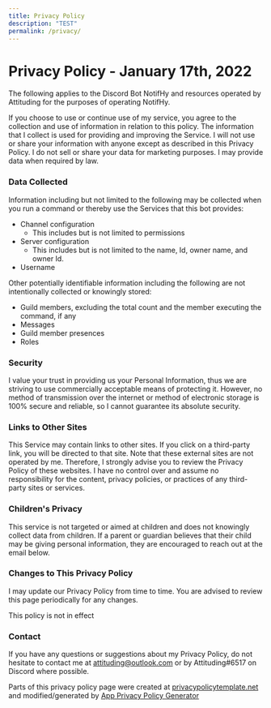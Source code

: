 ```yaml
---
title: Privacy Policy
description: "TEST"
permalink: /privacy/
---
```

# Privacy Policy - January 17th, 2022
The following applies to the Discord Bot NotifHy and resources operated by Attituding for the purposes of operating NotifHy.

If you choose to use or continue use of my service, you agree to the collection and use of information in relation to this policy. The information that I collect is used for providing and improving the Service. I will not use or share your information with anyone except as described in this Privacy Policy. I do not sell or share your data for marketing purposes. I may provide data when required by law.

### Data Collected
Information including but not limited to the following may be collected when you run a command or thereby use the Services that this bot provides:
  - Channel configuration
    - This includes but is not limited to permissions
  - Server configuration
    - This includes but is not limited to the name, Id, owner name, and owner Id.
  - Username

Other potentially identifiable information including the following are not intentionally collected or knowingly stored:
  - Guild members, excluding the total count and the member executing the command, if any
  - Messages
  - Guild member presences
  - Roles

### Security
I value your trust in providing us your Personal Information, thus we are striving to use commercially acceptable means of protecting it. However, no method of transmission over the internet or method of electronic storage is 100% secure and reliable, so I cannot guarantee its absolute security.

### Links to Other Sites
This Service may contain links to other sites. If you click on a third-party link, you will be directed to that site. Note that these external sites are not operated by me. Therefore, I strongly advise you to review the Privacy Policy of these websites. I have no control over and assume no responsibility for the content, privacy policies, or practices of any third-party sites or services.

### Children's Privacy
This service is not targeted or aimed at children and does not knowingly collect data from children. If a parent or guardian believes that their child may be giving personal information, they are encouraged to reach out at the email below.

### Changes to This Privacy Policy
I may update our Privacy Policy from time to time. You are advised to review this page periodically for any changes.

This policy is not in effect

### Contact
If you have any questions or suggestions about my Privacy Policy, do not hesitate to contact me at attituding@outlook.com or by Attituding#6517 on Discord where possible.

Parts of this privacy policy page were created at [privacypolicytemplate.net](https://privacypolicytemplate.net) and modified/generated by [App Privacy Policy Generator](https://app-privacy-policy-generator.nisrulz.com/)

